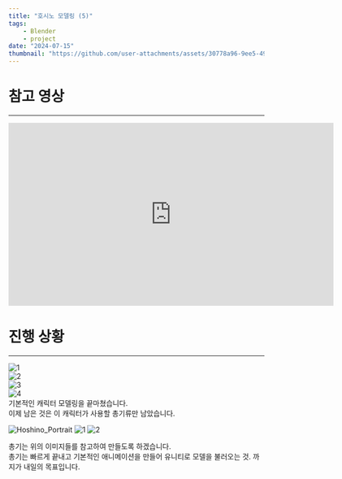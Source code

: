 ```yaml
---
title: "호시노 모델링 (5)"
tags:
    - Blender
    - project
date: "2024-07-15"
thumbnail: "https://github.com/user-attachments/assets/30778a96-9ee5-49f2-94e5-5e599dacf110"
---
```

# 참고 영상 
---
<iframe width="640" height="360" src="https://www.youtube.com/embed/Xh72AJubI8E" title="[Blender Tutorial]서브컬처 의상 모델링 기초 튜토리얼/Anime Character costume Modeling /VR Chat/[블렌더 강의]" frameborder="0" allow="accelerometer; autoplay; clipboard-write; encrypted-media; gyroscope; picture-in-picture; web-share" referrerpolicy="strict-origin-when-cross-origin" allowfullscreen></iframe>

# 진행 상황
---
![1](https://github.com/user-attachments/assets/c00c01b0-95c4-42bc-b943-770c9150b17d)  
![2](https://github.com/user-attachments/assets/30778a96-9ee5-49f2-94e5-5e599dacf110)  
![3](https://github.com/user-attachments/assets/348322d6-9da9-4d2d-95c6-268723e7f32c)  
![4](https://github.com/user-attachments/assets/6368352a-5a4c-44d1-a021-beba2ab1493c)  
기본적인 캐릭터 모델링을 끝마쳤습니다.  
이제 남은 것은 이 캐릭터가 사용할 총기류만 남았습니다.  

![Hoshino_Portrait](https://github.com/mine3873/mine3873.github.io/assets/94094712/4d75815d-1690-4797-a179-d6cfa7f8347a) 
![1](https://github.com/user-attachments/assets/b1c5eef3-143e-4377-ab72-64645be6a09c)
![2](https://github.com/user-attachments/assets/34f1503b-fa2c-4ce7-b8a3-bd30ed670912)

총기는 위의 이미지들를 참고하여 만들도록 하겠습니다.  
총기는 빠르게 끝내고 기본적인 애니메이션을 만들어 유니티로 모델을 불러오는 것. 까지가 내일의 목표입니다. 